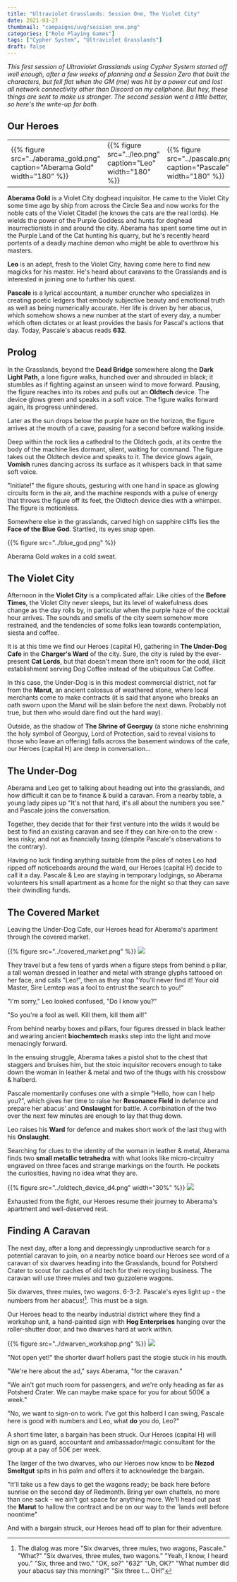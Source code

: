 ```yaml
---
title: "Ultraviolet Grasslands: Session One, The Violet City"
date: 2021-03-27
thumbnail: "campaigns/uvg/session_one.png"
categories: ["Role Playing Games"]
tags: ["Cypher System", "Ultraviolet Grasslands"]
draft: false
---
```


_This first session of Ultraviolet Grasslands using Cypher System started off well enough, after a few weeks of planning and a Session Zero that built the characters, but fell flat when the GM (me) was hit by a power cut and lost all network connectivity other than Discord on my cellphone. But hey, these things are sent to make us stronger. The second session went a little better, so here's the write-up for both._

## Our Heroes

<table>
<tr style="background-color:transparent;border:none;">
<td>{{% figure src="../aberama_gold.png" caption="Aberama Gold" width="180" %}}</td>
<td>{{% figure src="../leo.png" caption="Leo" width="180" %}}</td>
<td>{{% figure src="../pascale.png" caption="Pascale" width="180" %}}</td>
</tr>
</table>

**Aberama Gold** is a Violet City doghead inquisitor. He came to the Violet City some time ago by ship from across the Circle Sea and now works for the noble cats of the Violet Citadel (he knows the cats are the real lords). He wields the power of the Purple Goddess and hunts for doghead insurrectionists in and around the city. Aberama has spent some time out in the Purple Land of the Cat hunting his quarry, but he's recently heard portents of a deadly machine demon who might be able to overthrow his masters.

**Leo** is an adept, fresh to the Violet City, having come here to find new magicks for his master. He's heard about caravans to the Grasslands and is interested in joining one to further his quest.

**Pascale** is a lyrical accountant, a number cruncher who specializes in creating poetic ledgers that embody subjective beauty and emotional truth as well as being numerically accurate. Her life is driven by her abacus, which somehow shows a new number at the start of every day, a number which often dictates or at least provides the basis for Pascal's actions that day. Today, Pascale's abacus reads **632**.

## Prolog

In the Grasslands, beyond the **Dead Bridge** somewhere along the **Dark Light Path**, a lone figure walks, hunched over and shrouded in black; it stumbles as if fighting against an unseen wind to move forward. Pausing, the figure reaches into its robes and pulls out an **Oldtech** device. The device glows green and speaks in a soft voice. The figure walks forward again, its progress unhindered.

Later as the sun drops below the purple haze on the horizon, the figure arrives at the mouth of a cave, pausing for a second before walking inside.

Deep within the rock lies a cathedral to the Oldtech gods, at its centre the body of the machine lies dormant, silent, waiting for command. The figure takes out the Oldtech device and speaks to it. The device glows again, **Vomish** runes dancing across its surface as it whispers back in that same soft voice.

"Initiate!" the figure shouts, gesturing with one hand in space as glowing circuits form in the air, and the machine responds with a pulse of energy that throws the figure off its feet, the Oldtech device dies with a whimper. The figure is motionless.

Somewhere else in the grasslands, carved high on sapphire cliffs lies the **Face of the Blue God**. Startled, its eyes snap open.

{{% figure src="../blue_god.png" %}}

Aberama Gold wakes in a cold sweat.

## The Violet City

Afternoon in the **Violet City** is a complicated affair. Like cities of the **Before Times**, the Violet City never sleeps, but its level of wakefulness does change as the day rolls by, in particular when the purple haze of the cocktail hour arrives. The sounds and smells of the city seem somehow more restrained, and the tendencies of some folks lean towards contemplation, siesta and coffee.

It is at this time we find our Heroes (capital H), gathering in **The Under-Dog Cafe** in the **Charger's Ward** of the city. Sure, the city is ruled by the ever-present **Cat Lords**, but that doesn't mean there isn't room for the odd, illicit establishment serving Dog Coffee instead of the ubiquitous Cat Coffee.

In this case, the Under-Dog is in this modest commercial district, not far from the **Marut**, an ancient colossus of weathered stone, where local merchants come to make contracts (it is said that anyone who breaks an oath sworn upon the Marut will be slain before the next dawn. Probably not true, but then who would dare find out the hard way).

Outside, as the shadow of **The Shrine of Georguy** (a stone niche enshrining the holy symbol of Georguy, Lord of Protection, said to reveal visions to those who leave an offering) falls across the basement windows of the cafe, our Heroes (capital H) are deep in conversation...

## The Under-Dog

Aberama and Leo get to talking about heading out into the grasslands, and how difficult it can be to finance & build a caravan. From a nearby table, a young lady pipes up "It's not that hard, it's all about the numbers you see." and Pascale joins the conversation.

Together, they decide that for their first venture into the wilds it would be best to find an existing caravan and see if they can hire-on to the crew - less risky, and not as financially taxing (despite Pascale's observations to the contrary).

Having no luck finding anything suitable from the piles of notes Leo had ripped off noticeboards around the ward, our Heroes (capital H) decide to call it a day. Pascale & Leo are staying in temporary lodgings, so Aberama volunteers his small apartment as a home for the night so that they can save their dwindling funds.

## The Covered Market

Leaving the Under-Dog Cafe, our Heroes head for Aberama's apartment through the covered market.

{{% figure src="../covered_market.png" %}}
![](./covered_market.png)

They travel but a few tens of yards when a figure steps from behind a pillar, a tall woman dressed in leather and metal with strange glyphs tattooed on her face, and calls "Leo!", then as they stop "You'll never find it! Your old Master, Sire Lemtep was a fool to entrust the search to you!"

"I'm sorry," Leo looked confused, "Do I know you?"

"So you're a fool as well. Kill them, kill them all!"

From behind nearby boxes and pillars, four figures dressed in black leather and wearing ancient **biochemtech** masks step into the light and move menacingly forward.

In the ensuing struggle, Aberama takes a pistol shot to the chest that staggers and bruises him, but the stoic inquisitor recovers enough to take down the woman in leather & metal and two of the thugs with his crossbow & halberd.

Pascale momentarily confuses one with a simple "Hello, how can I help you?", which gives her time to raise her **Resonance Field** in defence and prepare her abacus' and **Onslaught** for battle. A combination of the two over the next few minutes are enough to lay that thug down.

Leo raises his **Ward** for defence and makes short work of the last thug with his **Onslaught**.

Searching for clues to the identity of the woman in leather & metal, Aberama finds two **small metallic tetrahedra** with what looks like micro-circuitry engraved on three faces and strange markings on the fourth. He pockets the curiosities, having no idea what they are.

{{% figure src="../oldtech_device_d4.png" width="30%" %}}
![](./oldtech_device_d4.png)

Exhausted from the fight, our Heroes resume their journey to Aberama's apartment and well-deserved rest.

## Finding A Caravan

The next day, after a long and depressingly unproductive search for a potential caravan to join, on a nearby notice board our Heroes see word of a caravan of six dwarves heading into the Grasslands, bound for Potsherd Crater to scout for caches of old tech for their recycling business. The caravan will use three mules and two guzzolene wagons.

Six dwarves, three mules, two wagons. 6-3-2. Pascale's eyes light up - the numbers from her abacus![^1]. This must be a sign.

Our Heroes head to the nearby industrial district where they find a workshop unit, a hand-painted sign with **Hog Enterprises** hanging over the roller-shutter door, and two dwarves hard at work within.

{{% figure src="../dwarven_workshop.png" %}}
![](./dwarven_workshop.png)

"Not open yet!" the shorter dwarf hollers past the stogie stuck in his mouth.

"We're here about the ad," says Aberama, "for the caravan."

"We ain't got much room for passengers, and we're only heading as far as Potsherd Crater. We can maybe make space for you for about 500&euro; a week."

"No, we want to sign-on to work. I've got this halberd I can swing, Pascale here is good with numbers and Leo, what **do** you do, Leo?"

A short time later, a bargain has been struck. Our Heroes (capital H) will sign on as guard, accountant and ambassador/magic consultant for the group at a pay of 50&euro; per week.

The larger of the two dwarves, who our Heroes now know to be **Nezod Smeltgut** spits in his palm and offers it to acknowledge the bargain.

"It'll take us a few days to get the wagons ready; be back here before sunrise on the second day of Redmonth. Bring yer own chattels, no more than one sack - we ain't got space for anything more. We'll head out past the **Marut** to hallow the contract and be on our way to the 'lands well before noontime"

And with a bargain struck, our Heroes head off to plan for their adventure.

[^1]: The dialog was more "Six dwarves, three mules, two wagons, Pascale." "What?" "Six dwarves, three mules, two wagons." "Yeah, I know, I heard you." "Six, three and two." "OK, so?" "632" "Uh, OK?" "What number did your abacus say this morning?" "Six three t... OH!"
